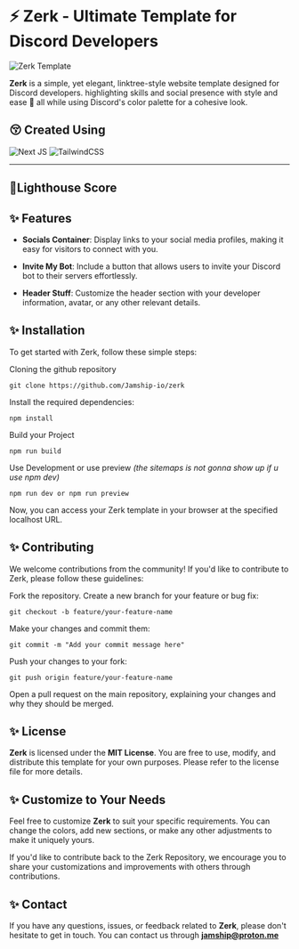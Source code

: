 # ⚡️ Zerk - Ultimate Template for Discord Developers

![Zerk Template](https://zerk.vercel.app/zerk.png "Zerk Template")

**Zerk** is a simple, yet elegant, linktree-style website template designed for Discord developers. highlighting skills and social presence with style and ease 🙌 all while using Discord's color palette for a cohesive look.

## 😚 Created Using
  
![Next JS](https://img.shields.io/badge/Astro-black?style=for-the-badge&logo=astro&logoColor=white)
![TailwindCSS](https://img.shields.io/badge/tailwindcss-%2338B2AC.svg?style=for-the-badge&logo=tailwind-css&logoColor=white)

---------------------------------------

## 💯Lighthouse Score



## ✨ Features

- **Socials Container**: Display links to your social media profiles, making it easy for visitors to connect with you.

- **Invite My Bot**: Include a button that allows users to invite your Discord bot to their servers effortlessly.

- **Header Stuff**: Customize the header section with your developer information, avatar, or any other relevant details.

## ✨ Installation

To get started with Zerk, follow these simple steps:

Cloning the github repository 
```shell
git clone https://github.com/Jamship-io/zerk
```
Install the required dependencies:
```shell
npm install
```
Build your Project
```shell
npm run build
```
Use Development or use preview *(the sitemaps is not gonna show up if u use npm dev)*
```shell
npm run dev or npm run preview
```









Now, you can access your Zerk template in your browser at the specified localhost URL.

## ✨ Contributing

We welcome contributions from the community! If you'd like to contribute to Zerk, please follow these guidelines:

Fork the repository.
Create a new branch for your feature or bug fix:
```shell
git checkout -b feature/your-feature-name
```
Make your changes and commit them:
```shell
git commit -m "Add your commit message here"
```
Push your changes to your fork:
```shell
git push origin feature/your-feature-name
```
Open a pull request on the main repository, explaining your changes and why they should be merged.


## ✨ License

**Zerk** is licensed under the **MIT License**. You are free to use, modify, and distribute this template for your own purposes. Please refer to the license file for more details.

## ✨ Customize to Your Needs

Feel free to customize **Zerk** to suit your specific requirements. You can change the colors, add new sections, or make any other adjustments to make it uniquely yours.

If you'd like to contribute back to the Zerk Repository, we encourage you to share your customizations and improvements with others through contributions.

## ✨ Contact

If you have any questions, issues, or feedback related to **Zerk**, please don't hesitate to get in touch. You can contact us through **jamship@proton.me**

